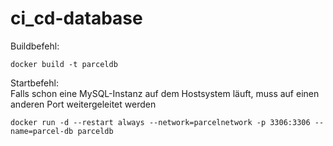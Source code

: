# ci_cd-database

Buildbefehl:
```(bash)
docker build -t parceldb
```

Startbefehl:  
Falls schon eine MySQL-Instanz auf dem Hostsystem läuft, muss auf einen anderen Port weitergeleitet werden

```(bash)
docker run -d --restart always --network=parcelnetwork -p 3306:3306 --name=parcel-db parceldb
```
